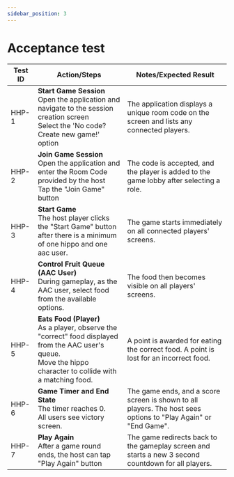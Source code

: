 ```yaml
---
sidebar_position: 3
---
```

# Acceptance test

| Test ID | Action/Steps | Notes/Expected Result |
|---------|--------------|------------------------|
| HHP-1 &nbsp; | **Start Game Session**<br />Open the application and navigate to the session creation screen<br />Select the 'No code? Create new game!' option | The application displays a unique room code on the screen and lists any connected players. |
| HHP-2 | **Join Game Session**<br />Open the application and enter the Room Code provided by the host<br />Tap the "Join Game" button | The code is accepted, and the player is added to the game lobby after selecting a role. |
| HHP-3 | **Start Game**<br />The host player clicks the "Start Game" button after there is a minimum of one hippo and one aac user. | The game starts immediately on all connected players' screens. |
| HHP-4 | **Control Fruit Queue (AAC User)**<br />During gameplay, as the AAC user, select food from the available options.| The food then becomes visible on all players' screens. |
| HHP-5 | **Eats Food (Player)**<br />As a player, observe the "correct" food displayed from the AAC user's queue.<br />Move the hippo character to collide with a matching food. | A point is awarded for eating the correct food. A point is lost for an incorrect food. |
| HHP-6 | **Game Timer and End State**<br />The timer reaches 0.<br />All users see victory screen. | The game ends, and a score screen is shown to all players. The host sees options to "Play Again" or "End Game". |
| HHP-7 | **Play Again**<br />After a game round ends, the host can tap "Play Again" button | The game redirects back to the gameplay screen and starts a new 3 second countdown for all players. |
